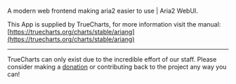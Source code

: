 A modern web frontend making aria2 easier to use | Aria2 WebUI.

This App is supplied by TrueCharts, for more information visit the manual: [https://truecharts.org/charts/stable/ariang](https://truecharts.org/charts/stable/ariang)

---

TrueCharts can only exist due to the incredible effort of our staff.
Please consider making a [donation](https://truecharts.org/sponsor) or contributing back to the project any way you can!
